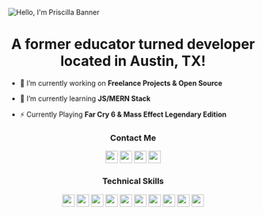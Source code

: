 ![Hello, I'm Priscilla Banner](https://i.ibb.co/S0nSr2N/Green-Abstract-Watercolor-Lifestyle-Linked-In-Banner-1.gif)

<h1 align="center">A former educator turned developer located in Austin, TX!</h1>

- 🔭 I’m currently working on **Freelance Projects & Open Source**

- 🌱 I’m currently learning **JS/MERN Stack**

- ⚡ Currently Playing **Far Cry 6 & Mass Effect Legendary Edition**

 <h3 align="center">Contact Me</h3>
  <p align="center">
    <a href="https://twitter.com/thepriscillad"><img src="https://img.shields.io/badge/Twitter-588157?&style=plastic&logo=twitter&logoColor=white" height=25></a>
    <a href="https://www.codewars.com/users/pndelossantos"><img src="https://img.shields.io/badge/Codewars-588157?style=plastic&logo=Codewars&logoColor=white" height=25></a>
    <a href="mailto:priscilla.n.delossantos@outlook.com"><img src="https://img.shields.io/badge/Email-588157?style=plastic&logo=gmail&logoColor=white" height=25></a>
    <a href="https://www.linkedin.com/in/pndelossantos/"><img src="https://img.shields.io/badge/LinkedIn-588157?style=plastic&logo=linkedin&logoColor=white" height=25></a>
    <!-- <a href="https://dev.to/#"><img src="https://img.shields.io/badge/Download_Resume-588157?style=plastic&logo=googledrive&logoColor=white" height=25></a> -->
  </p>



  <h3 align="center">Technical Skills</h3>
    <p align="center">
      <img src="https://img.shields.io/badge/HTML5-588157?style=plastic&logo=html5&logoColor=white" height=25>
      <img src="https://img.shields.io/badge/CSS3-588157?style=plastic&logo=css3&logoColor=white" height=25>
      <img src="https://img.shields.io/badge/JavaScript-588157?style=plastic&logo=javascript&logoColor=F7DF1E" height=25>
      <img src="https://img.shields.io/badge/Node.js-588157?style=plastic&logo=nodedotjs&logoColor=white" height=25>
      <img src="https://img.shields.io/badge/React-588157?style=plastic&logo=react&logoColor=61DAFB" height=25>
      <img src="https://img.shields.io/badge/Express.js-588157?style=plastic&logo=express&logoColor=white" height=25>
      <img src="https://img.shields.io/badge/MongoDB-588157?style=plastic&logo=mongodb&logoColor=white" height=25>
      <img src="https://img.shields.io/badge/Figma-588157?style=plastic&logo=figma&logoColor=white" height=25>
      <img src="https://img.shields.io/badge/Visual_Studio-588157?style=plastic&logo=visual%20studio&logoColor=white" height=25>
      <img src="https://img.shields.io/badge/GIT-588157?style=plastic&logo=git&logoColor=white" height=25>
    </p>
